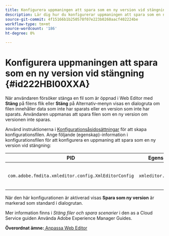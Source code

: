```yaml
---
title: Konfigurera uppmaningen att spara som en ny version vid stängning
description: Lär dig hur du konfigurerar uppmaningen att spara som en ny version vid stängning
source-git-commit: 4f15166b1b250578f07e223b0260aacf402224be
workflow-type: tm+mt
source-wordcount: '186'
ht-degree: 0%

---
```



# Konfigurera uppmaningen att spara som en ny version vid stängning {#id222HBI00XXA}

När användaren försöker stänga en fil som är öppnad i Web Editor med **Stäng** på filens flik eller **Stäng** på Alternativ-menyn visas en dialogruta om filen innehåller data som inte har sparats eller en version som inte har sparats. Användaren uppmanas att spara filen som en ny version om versionen inte sparas.

Använd instruktionerna i [Konfigurationsåsidosättningar](download-install-additional-config-override.md#) för att skapa konfigurationsfilen. Ange följande \(egenskap\)-information i konfigurationsfilen för att konfigurera en uppmaning att spara som en ny version vid stängning:

| PID | Egenskapsnyckel | Egenskapsvärde |
|---|------------|--------------|
| `com.adobe.fmdita.xmleditor.config.XmlEditorConfig` | `xmleditor.savenewversion` | Boolean \( true/ false\). <br>  **Standardvärde**: true |

När den här konfigurationen är aktiverad visas **Spara som ny version** är markerad som standard i dialogrutan.

Mer information finns i *Stäng filer och spara scenarier* i den as a Cloud Service guiden Använda Adobe Experience Manager Guides.

**Överordnat ämne:**[ Anpassa Web Editor](conf-web-editor.md)

